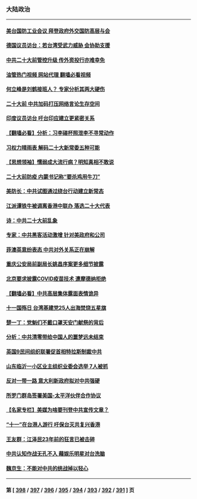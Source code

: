 ### 大陆政治
---
#### [美台国防工业会议 拜登政府外交国防高层与会](../../pages/ncid277/n13837664.md?10032045) 
#### [德国议员访台：若台湾受武力威胁 会协助支援](../../pages/ncid277/n13837603.md?10032045) 
#### [中共二十大前管控升级 传外资投行亦难幸免](../../pages/ncid277/n13837738.md?10032045) 
#### [油管热门视频 网站代理 翻墙必看视频](http://209.222.30.114:81/youtube.html?10032045)
#### [何立峰是刘鹤接班人？ 专家分析其两大硬伤](../../pages/ncid277/n13837737.md?10032045) 
#### [二十大前 中共加码打压网络言论生存空间](../../pages/ncid277/n13837805.md?10032045) 
#### [印度议员访台 吁台印应建立更紧密关系](../../pages/ncid277/n13837761.md?10032045) 
#### [【翻墙必看】分析：习李碰杯照泄李不寻常动作](../../pages/ncid277/n13837642.md?10032045) 
#### [习权力晴雨表 解码二十大新常委五种可能](../../pages/ncid277/n13837527.md?10032045) 
#### [【思想领袖】懦弱成大流行病？明知真相不敢说](../../pages/ncid277/n13820207.md?10032045) 
#### [二十大前防疫 内蒙书记称“要杀鸡用牛刀”](../../pages/ncid277/n13837495.md?10032045) 
#### [美防长：中共试图通过绕台行动建立新常态](../../pages/ncid277/n13837488.md?10032045) 
#### [江派谭铁牛被调离香港中联办 落选二十大代表](../../pages/ncid277/n13837076.md?10032045) 
#### [诗：中共二十大前乱象](../../pages/ncid277/n13837390.md?10032045) 
#### [专家：中共黑客活动激增 针对美政府和公司](../../pages/ncid277/n13837254.md?10032045) 
#### [菲澳英意纷表态 中共对外关系正在崩解](../../pages/ncid277/n13837131.md?10032045) 
#### [重庆公安局前副局长姚昌序案更多细节披露](../../pages/ncid277/n13837134.md?10032045) 
#### [北京要求披露COVID疫苗技术 遭摩德纳拒绝](../../pages/ncid277/n13836871.md?10032045) 
#### [【翻墙必看】中共高层集体露面表情诡异](../../pages/ncid277/n13837050.md?10032045) 
#### [十一国殇日 台湾基建党25人出海焚烧五星旗](../../pages/ncid277/n13836982.md?10032045) 
#### [楚一丁：党魁们不戴口罩天安门献祭的背后](../../pages/ncid277/n13837002.md?10032045) 
#### [分析：中共清零带给中国人的噩梦远未结束](../../pages/ncid277/n13836961.md?10032045) 
#### [英国9民间组织联署促首相特拉斯制裁中共](../../pages/ncid277/n13836933.md?10032045) 
#### [山东临沂一小区业主组织业委会选举 7人被抓](../../pages/ncid277/n13836918.md?10032045) 
#### [反对一带一路 意大利新政府拟对中共强硬](../../pages/ncid277/n13836853.md?10032045) 
#### [所罗门群岛签署美国-太平洋伙伴合作协议](../../pages/ncid277/n13836866.md?10032045) 
#### [【名家专栏】美媒为啥要刊登中共宣传文章？](../../pages/ncid277/n13836801.md?10032045) 
#### [“十一”在台港人游行 吁保台灭共复兴香港](../../pages/ncid277/n13836819.md?10032045) 
#### [王友群：江泽民23年前的狂言已被击碎](../../pages/ncid277/n13836529.md?10032045) 
#### [中共认知作战无孔不入 藉娱乐明星对台洗脑](../../pages/ncid277/n13836744.md?10032045) 
#### [魏京生：不能对中共的统战掉以轻心](../../pages/ncid277/n13836743.md?10032045) 

---
#### 第 [ [398](./398.md?10032045) / [397](./397.md?10032045) / [396](./396.md?10032045) / [395](./395.md?10032045) / [394](./394.md?10032045) / [393](./393.md?10032045) / [392](./392.md?10032045) / [391](./391.md?10032045) ] 页
